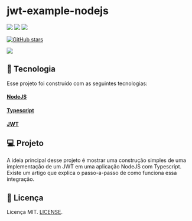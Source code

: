 # jwt-example-nodejs

![](https://jwt.io/img/pic_logo.svg) ![](https://upload.wikimedia.org/wikipedia/commons/thumb/d/d9/Node.js_logo.svg/200px-Node.js_logo.svg.png) ![](https://lh3.googleusercontent.com/proxy/xw-3_rhd_LtnRqs9v5kowSeCf36sDGqkPsrf550wERK5leYLRcMqeeXXvSqaXndoIUPv84SqjWWe00_tVCYTx_jkIRq_xkRJdA8W0y0r0fQSM_gulNDELtoJnNzd3Gu0xV7PXfzG1I2EEZNohOCgBlDOBKc3ttndSYTfY8NxLWgChRJ5sSdXr9SeWiiy9bgo=w100-h100)

[![GitHub stars](https://img.shields.io/github/stars/douglinhasmoura/jwt-example-nodejs?style=flat-square)](https://github.com/douglinhasmoura/jwt-example-nodejs/stargazers)

![](https://img.shields.io/badge/Project-JWT%20%2B%20NodeJS%20%2B%20Typescript-blue)

## 🏴 Tecnologia
Esse projeto foi construído com as seguintes tecnologias:
#### [NodeJS](https://nodejs.org/en/) 
#### [Typescript](https://www.typescriptlang.org/)
#### [JWT](https://jwt.io/)

## 💻 Projeto

A ideia principal desse projeto é mostrar uma construção simples de uma implementação de um JWT em uma aplicação NodeJS com Typescript. Existe um artigo que explica o passo-a-passo de como funciona essa integração.


## 📃 Licença
Licença MIT. [LICENSE](https://github.com/douglinhasmoura/jwt-example-nodejs/blob/master/LICENSE).
